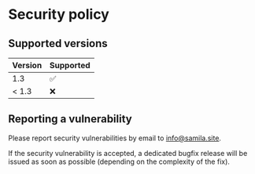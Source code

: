 # Security policy

## Supported versions

| Version       | Supported          |
| ------------- | ------------------ |
| 1.3           | :white_check_mark: |
| < 1.3         | :x:                |

## Reporting a vulnerability

Please report security vulnerabilities by email to [info@samila.site](mailto:info@samila.site "info@samila.site").

If the security vulnerability is accepted, a dedicated bugfix release will be issued as soon as possible (depending on the complexity of the fix).